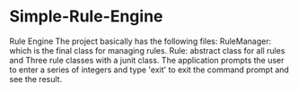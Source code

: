 # Simple-Rule-Engine
Rule Engine
The project basically has the following files:
RuleManager: which is the final class for managing rules.
Rule: abstract class for all rules and
Three rule classes with
a junit class. The application prompts the user to enter a series of integers and type 'exit' to exit the command prompt and 
see the result.
